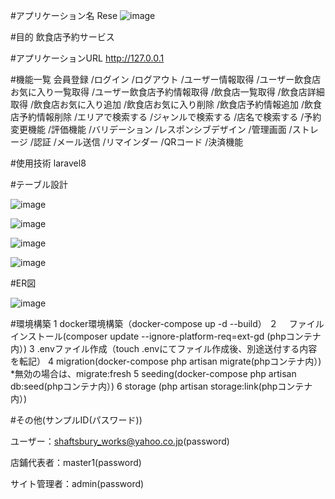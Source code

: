 #アプリケーション名
Rese
![image](https://github.com/007-R/mogi2_Q/assets/66697562/5cffcdf2-0378-47c7-b051-dda4f01f712c)

#目的
飲食店予約サービス

#アプリケーションURL
http://127.0.0.1

#機能一覧
会員登録
/ログイン
/ログアウト
/ユーザー情報取得
/ユーザー飲食店お気に入り一覧取得
/ユーザー飲食店予約情報取得
/飲食店一覧取得
/飲食店詳細取得
/飲食店お気に入り追加
/飲食店お気に入り削除
/飲食店予約情報追加
/飲食店予約情報削除
/エリアで検索する
/ジャンルで検索する
/店名で検索する
/予約変更機能
/評価機能
/バリデーション
/レスポンシブデザイン
/管理画面
/ストレージ
/認証
/メール送信
/リマインダー
/QRコード
/決済機能

#使用技術
laravel8

#テーブル設計

![image](https://github.com/007-R/mogi2_Q/assets/66697562/86faf98d-1cf2-4ef2-9dff-c752cb078d82)

![image](https://github.com/007-R/mogi2_Q/assets/66697562/7b1cea60-af03-4f12-a3b4-1c3738500afc)

![image](https://github.com/007-R/mogi2_Q/assets/66697562/aea35c58-dd58-4d46-9b80-33daf6c9d97e)

![image](https://github.com/007-R/mogi2_Q/assets/66697562/c1c2d9f8-497f-475a-a70e-ef3f6020c352)




#ER図

![image](https://github.com/007-R/mogi2_Q/assets/66697562/09d83ea1-a529-4777-a0af-7515ccce925c)


#環境構築
1 docker環境構築（docker-compose up -d --build）
２　 ファイルインストール(composer update --ignore-platform-req=ext-gd (phpコンテナ内）)
3 .envファイル作成（touch .envにてファイル作成後、別途送付する内容を転記）
4 migration(docker-compose php artisan migrate(phpコンテナ内）) *無効の場合は、migrate:fresh
5 seeding(docker-compose php artisan db:seed(phpコンテナ内）)
6 storage (php artisan storage:link(phpコンテナ内）)



#その他(サンプルID(パスワード))

ユーザー：shaftsbury_works@yahoo.co.jp(password)

店鋪代表者：master1(password)

サイト管理者：admin(password)
